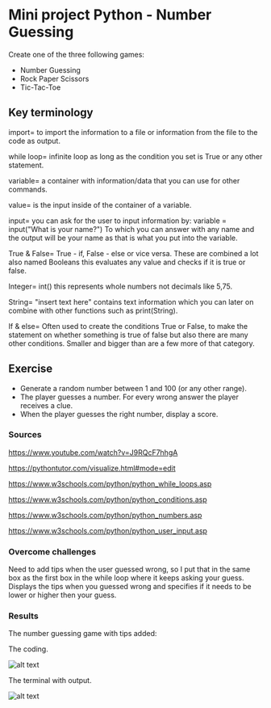 # Mini project Python - Number Guessing
Create one of the three following games:

- Number Guessing
- Rock Paper Scissors
- Tic-Tac-Toe

## Key terminology
import= to import the information to a file or information from the file to the code as output.

while loop= infinite loop as long as the condition you set is True or any other statement.

variable= a container with information/data that you can use for other commands.

value= is the input inside of the container of a variable.

input= you can ask for the user to input information by: variable = input("What is your name?") To which you can answer with any name and the output will be your name as that is what you put into the variable.

True & False= True - if, False - else or vice versa. These are combined a lot also named Booleans this evaluates any value and checks if it is true or false.

Integer= int() this represents whole numbers not decimals like 5,75. 

String= "insert text here" contains text information which you can later on combine with other functions such as print(String).

If & else= Often used to create the conditions True or False, to make the statement on whether something is true of false but also there are many other conditions. Smaller and bigger than are a few more of that category.

## Exercise
- Generate a random number between 1 and 100 (or any other range).
- The player guesses a number. For every wrong answer the player receives a clue.
- When the player guesses the right number, display a score.

### Sources
https://www.youtube.com/watch?v=J9RQcF7hhgA

https://pythontutor.com/visualize.html#mode=edit

https://www.w3schools.com/python/python_while_loops.asp

https://www.w3schools.com/python/python_conditions.asp

https://www.w3schools.com/python/python_numbers.asp

https://www.w3schools.com/python/python_user_input.asp

### Overcome challenges
Need to add tips when the user guessed wrong, so I put that in the same box as the first box in the while loop where it keeps asking your guess. Displays the tips when you guessed wrong and specifies if it needs to be lower or higher then your guess.

### Results
The number guessing game with tips added:

The coding.

![alt text]()

The terminal with output.

![alt text]()
